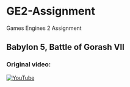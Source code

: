 # GE2-Assignment
Games Engines 2 Assignment

## Babylon 5, Battle of Gorash VII

### Original video:  
[![YouTube](http://img.youtube.com/vi/TzPxVdL528Y/0.jpg)](https://www.youtube.com/watch?v=TzPxVdL528Y)

